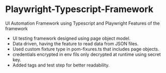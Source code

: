 # Playwright-Typescript-Framework
UI Automation Framework using Typescript and Playwright
Features of the framework
- UI testing framework designed using page object model.
- Data driven, having the feature to read data from JSON files.
- Used  custom fixture type in pom-fixures.ts that includes page objects.
- credentials encrypted in env fils only decrypted at runtime using secret key.
- Added tags and test step for better readability. 
